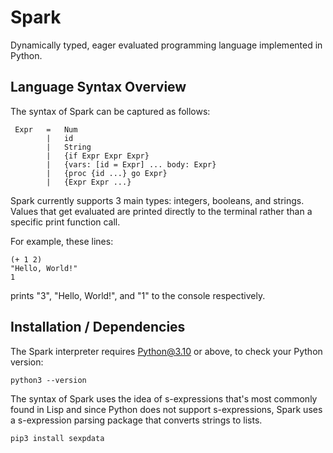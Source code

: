 # Spark
Dynamically typed, eager evaluated programming language implemented in Python.  <br />

## Language Syntax Overview
The syntax of Spark can be captured as follows:
```
 Expr	=	Num
 	 	|	id
 	 	|	String
 	 	|	{if Expr Expr Expr}
 	 	|	{vars: [id = Expr] ... body: Expr}
 	 	|	{proc {id ...} go Expr}
 	 	|	{Expr Expr ...}
```

Spark currently supports 3 main types: integers, booleans, and strings. Values that get evaluated are printed directly to the terminal rather than a specific print function call.

For example, these lines:
```
(+ 1 2)
"Hello, World!"
1
```
prints "3", "Hello, World!", and "1" to the console respectively.



## Installation / Dependencies
The Spark interpreter requires Python@3.10 or above, to check your Python version:
```
python3 --version
```

The syntax of Spark uses the idea of s-expressions that's most commonly found in Lisp and since Python does not support s-expressions, Spark uses a s-expression parsing package that converts strings to lists.
```
pip3 install sexpdata
```
